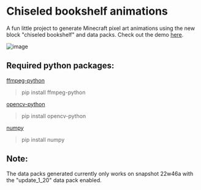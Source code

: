 # Chiseled bookshelf animations
A fun little project to generate Minecraft pixel art animations using the new block "chiseled bookshelf" and data packs. Check out the demo [here](https://www.reddit.com/user/Rezzorex/comments/yysbsb/bad_apple_recreated_with_minecraft_chiseled/).

![image](https://user-images.githubusercontent.com/73910894/202816365-5e2820d9-0bf1-4ab9-a2a0-d6cb478faf2f.png)

## Required python packages:

[ffmpeg-python](https://pypi.org/project/ffmpeg-python/)
>pip install ffmpeg-python

[opencv-python](https://pypi.org/project/opencv-python/)
>pip install opencv-python

[numpy](https://pypi.org/project/numpy/)
>pip install numpy

## Note:
The data packs generated currently only works on snapshot 22w46a with the "update_1_20" data pack enabled.

